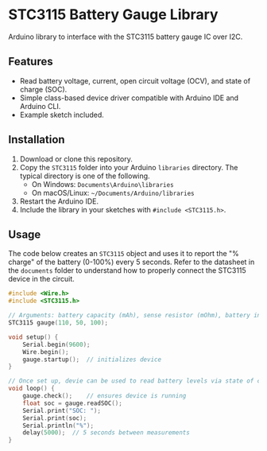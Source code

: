 # STC3115 Battery Gauge Library

Arduino library to interface with the STC3115 battery gauge IC over I2C.

## Features

- Read battery voltage, current, open circuit voltage (OCV), and state of charge (SOC).
- Simple class-based device driver compatible with Arduino IDE and Arduino CLI.
- Example sketch included.

## Installation

1. Download or clone this repository.
2. Copy the `STC3115` folder into your Arduino `libraries` directory. The typical directory is one of the following.
   - On Windows: `Documents\Arduino\libraries`
   - On macOS/Linux: `~/Documents/Arduino/libraries`
3. Restart the Arduino IDE.
4. Include the library in your sketches with `#include <STC3115.h>`.

## Usage

The code below creates an `STC3115` object and uses it to report the "% charge" of the battery (0-100%) every 5 seconds. 
Refer to the datasheet in the `documents` folder to understand how to properly connect the STC3115 device in the circuit.

```cpp
#include <Wire.h>
#include <STC3115.h>

// Arguments: battery capacity (mAh), sense resistor (mOhm), battery internal resistance (mOhm)
STC3115 gauge(110, 50, 100); 

void setup() {
    Serial.begin(9600);
    Wire.begin();
    gauge.startup();  // initializes device
}

// Once set up, devie can be used to read battery levels via state of charge (SOC)
void loop() {
    gauge.check();    // ensures device is running
    float soc = gauge.readSOC();
    Serial.print("SOC: ");
    Serial.print(soc);
    Serial.println("%");
    delay(5000);  // 5 seconds between measurements
}
```

